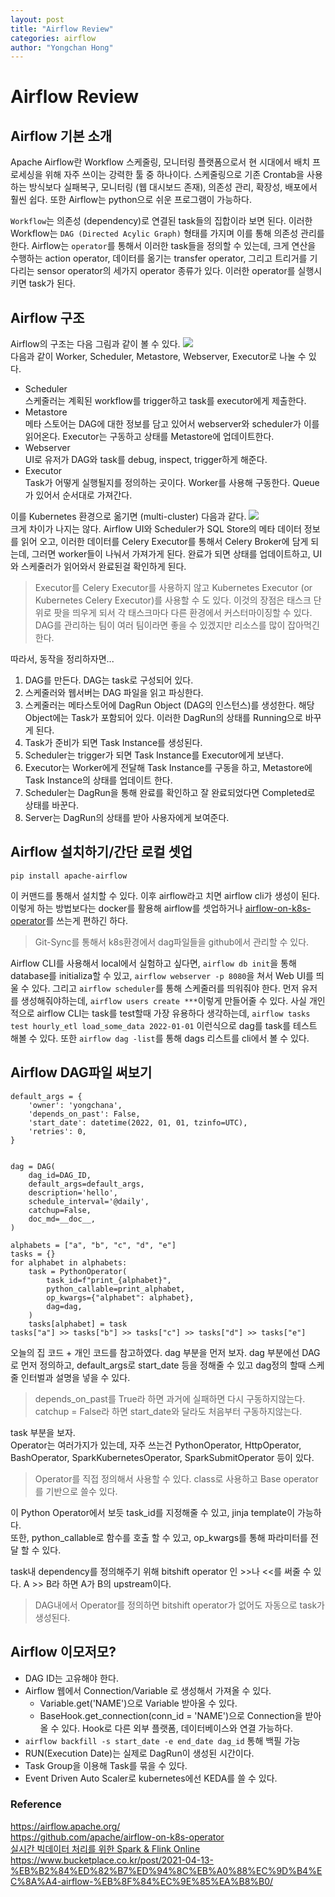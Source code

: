 ```yaml
---
layout: post
title: "Airflow Review"
categories: airflow
author: "Yongchan Hong"
---
```

# Airflow Review
## Airflow 기본 소개
Apache Airflow란 Workflow 스케줄링, 모니터링 플랫폼으로서 현 시대에서 배치 프로세싱을 위해 자주 쓰이는 강력한 툴 중 하나이다. 스케줄링으로 기존 Crontab을 사용하는 방식보다 실패복구, 모니터링 (웹 대시보드 존재), 의존성 관리, 확장성, 배포에서 훨씬 쉽다. 또한 Airflow는 python으로 쉬운 프로그램이 가능하다. 

`Workflow`는 의존성 (dependency)로 연결된 task들의 집합이라 보면 된다. 이러한 Workflow는 `DAG (Directed Acylic Graph)` 형태를 가지며 이를 통해 의존성 관리를 한다. Airflow는 `operator`를 통해서 이러한 task들을 정의할 수 있는데, 크게 연산을 수행하는 action operator, 데이터를 옮기는 transfer operator, 그리고 트리거를 기다리는 sensor operator의 세가지 operator 종류가 있다. 이러한 operator를 실행시키면 task가 된다. 

## Airflow 구조
Airflow의 구조는 다음 그림과 같이 볼 수 있다.
![](https://airflow.apache.org/docs/apache-airflow/stable/_images/arch-diag-basic.png)  
다음과 같이 Worker, Scheduler, Metastore, Webserver, Executor로 나눌 수 있다. 
- Scheduler  
스케줄러는 계획된 workflow를 trigger하고 task를 executor에게 제출한다.
- Metastore  
메타 스토어는 DAG에 대한 정보를 담고 있어서 webserver와 scheduler가 이를 읽어온다. Executor는 구동하고 상태를 Metastore에 업데이트한다.
- Webserver  
UI로 유저가 DAG와 task를 debug, inspect, trigger하게 해준다.
- Executor  
Task가 어떻게 실행될지를 정의하는 곳이다. Worker를 사용해 구동한다. Queue가 있어서 순서대로 가져간다. 

이를 Kubernetes 환경으로 옮기면 (multi-cluster) 다음과 같다.
![](https://raw.githubusercontent.com/apache/airflow-on-k8s-operator/master/docs/airflow-multi-node.png)  
크게 차이가 나지는 않다. Airflow UI와 Scheduler가 SQL Store의 메타 데이터 정보를 읽어 오고, 이러한 데이터를 Celery Executor를 통해서 Celery Broker에 담게 되는데, 그러면 worker들이 나눠서 가져가게 된다. 완료가 되면 상태를 업데이트하고, UI와 스케줄러가 읽어와서 완료된걸 확인하게 된다.  

> Executor를 Celery Executor를 사용하지 않고 Kubernetes Executor (or Kubernetes Celery Executor)를 사용할 수 도 있다. 이것의 장점은 태스크 단위로 팟을 띄우게 되서 각 태스크마다 다른 환경에서 커스터마이징할 수 있다. DAG를 관리하는 팀이 여러 팀이라면 좋을 수 있겠지만 리소스를 많이 잡아먹긴 한다.

따라서, 동작을 정리하자면...  
1. DAG를 만든다. DAG는 task로 구성되어 있다. 
2. 스케줄러와 웹서버는 DAG 파일을 읽고 파싱한다.
3. 스케줄러는 메타스토어에 DagRun Object (DAG의 인스턴스)를 생성한다. 해당 Object에는 Task가 포함되어 있다. 이러한 DagRun의 상태를 Running으로 바꾸게 된다. 
4. Task가 준비가 되면 Task Instance를 생성된다.
5. Scheduler는 trigger가 되면 Task Instance를 Executor에게 보낸다.
6. Executor는 Worker에게 전달해 Task Instance를 구동을 하고, Metastore에 Task Instance의 상태를 업데이트 한다.
7. Scheduler는 DagRun을 통해 완료를 확인하고 잘 완료되었다면 Completed로 상태를 바꾼다.
8. Server는 DagRun의 상태를 받아 사용자에게 보여준다.


## Airflow 설치하기/간단 로컬 셋업
```
pip install apache-airflow
```
이 커맨드를 통해서 설치할 수 있다. 이후 airflow라고 치면 airflow cli가 생성이 된다. 이렇게 하는 방법보다는 docker를 활용해 airflow를 셋업하거나 [airflow-on-k8s-operator](https://github.com/apache/airflow-on-k8s-operator)를 쓰는게 편하긴 하다.

> Git-Sync를 통해서 k8s환경에서 dag파일들을 github에서 관리할 수 있다.

 Airflow CLI를 사용해서 local에서 실험하고 싶다면, `airflow db init`을 통해 database를 initializa할 수 있고, `airflow webserver -p 8080`을 쳐서 Web UI를 띄울 수 있다. 그리고 `airflow scheduler`를 통해 스케줄러를 띄워줘야 한다. 먼저 유저를 생성해줘야하는데, `airflow users create ***`이렇게 만들어줄 수 있다. 사실 개인적으로 airflow CLI는 task를 test할때 가장 유용하다 생각하는데, `airflow tasks test hourly_etl load_some_data 2022-01-01` 이런식으로 dag를 task를 테스트 해볼 수 있다. 또한 `airflow dag -list`를 통해 dags 리스트를 cli에서 볼 수 있다.

## Airflow DAG파일 써보기
```
default_args = {
    'owner': 'yongchana',
    'depends_on_past': False,
    'start_date': datetime(2022, 01, 01, tzinfo=UTC),
    'retries': 0,
}


dag = DAG(
    dag_id=DAG_ID,
    default_args=default_args,
    description='hello',
    schedule_interval='@daily',
    catchup=False,
    doc_md=__doc__,
)

alphabets = ["a", "b", "c", "d", "e"]
tasks = {}
for alphabet in alphabets:
    task = PythonOperator(
        task_id=f"print_{alphabet}",
        python_callable=print_alphabet,
        op_kwargs={"alphabet": alphabet},
        dag=dag,
    )
    tasks[alphabet] = task
tasks["a"] >> tasks["b"] >> tasks["c"] >> tasks["d"] >> tasks["e"]
```
오늘의 집 코드 + 개인 코드를 참고하였다. 
dag 부분을 먼저 보자. dag 부분에선 DAG로 먼저 정의하고, default_args로 start_date 등을 정해줄 수 있고 dag정의 할때 스케줄 인터벌과 설명을 넣을 수 있다. 

> depends_on_past를 True라 하면 과거에 실패하면 다시 구동하지않는다.  
> catchup = False라 하면 start_date와 달라도 처음부터 구동하지않는다.

task 부분을 보자.  
Operator는 여러가지가 있는데, 자주 쓰는건 PythonOperator, HttpOperator, BashOperator, SparkKubernetesOperator, SparkSubmitOperator 등이 있다.  

> Operator를 직접 정의해서 사용할 수 있다. class로 사용하고 Base operator를 기반으로 쓸수 있다.

이 Python Operator에서 보듯 task_id를 지정해줄 수 있고, jinja template이 가능하다.  
또한, python_callable로 함수를 호출 할 수 있고, op_kwargs를 통해 파라미터를 전달 할 수 있다.

task내 dependency를 정의해주기 위해 bitshift operator 인 >>나 <<를 써줄 수 있다. A >> B라 하면 A가 B의 upstream이다.

> DAG내에서 Operator를 정의하면 bitshift operator가 없어도 자동으로 task가 생성된다.

## Airflow 이모저모?
- DAG ID는 고유해야 한다.
- Airflow 웹에서 Connection/Variable 로 생성해서 가져올 수 있다.  
    - Variable.get('NAME')으로 Variable 받아올 수 있다.
    - BaseHook.get_connection(conn_id = 'NAME')으로 Connection을 받아올 수 있다. Hook로 다른 외부 플랫폼, 데이터베이스와 연결 가능하다.  
- `airflow backfill -s start_date -e end_date dag_id` 통해 백필 가능
- RUN(Execution Date)는 실제로 DagRun이 생성된 시간이다.
- Task Group을 이용해 Task를 묶을 수 있다.
- Event Driven Auto Scaler로 kubernetes에선 KEDA를 쓸 수 있다. 

### Reference
https://airflow.apache.org/  
https://github.com/apache/airflow-on-k8s-operator  
[실시간 빅데이터 처리를 위한 Spark & Flink Online](https://storage.googleapis.com/static.fastcampus.co.kr/prod/uploads/202112/185209-24/[%ED%8C%A8%EC%8A%A4%ED%8A%B8%EC%BA%A0%ED%8D%BC%EC%8A%A4]-%EA%B5%90%EC%9C%A1%EA%B3%BC%EC%A0%95%EC%86%8C%EA%B0%9C%EC%84%9C-%EC%98%AC%EC%9D%B8%EC%9B%90-%ED%8C%A8%ED%82%A4%EC%A7%80---%EC%8B%A4%EC%8B%9C%EA%B0%84-%EB%B9%85%EB%8D%B0%EC%9D%B4%ED%84%B0-%EC%B2%98%EB%A6%AC%EB%A5%BC-%EC%9C%84%ED%95%9C-spark---flink.pdf)  
https://www.bucketplace.co.kr/post/2021-04-13-%EB%B2%84%ED%82%B7%ED%94%8C%EB%A0%88%EC%9D%B4%EC%8A%A4-airflow-%EB%8F%84%EC%9E%85%EA%B8%B0/
